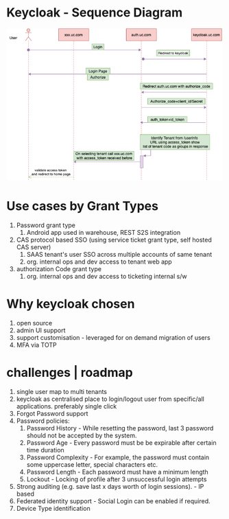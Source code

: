 # Keycloak - Sequence Diagram
![](https://github.com/khatwaniNikhil/AuthN_AuthZ/blob/main/keycloak_sequence_diagram.png)

# Use cases by Grant Types 
1. Password grant type
   1. Android app used in warehouse, REST S2S integration 
2. CAS protocol based SSO (using service ticket grant type, self hosted CAS server)
   1. SAAS tenant's user SSO across multiple accounts of same tenant
   2. org. internal ops and dev access to tenant web app
3. authorization Code grant type
   1. org. internal ops and dev access to ticketing internal s/w 

# Why keycloak chosen
1. open source
2. admin UI support
3. support customisation - leveraged for on demand migration of users
4. MFA via TOTP

# challenges | roadmap
1. single user map to multi tenants
2. keycloak as centralised place to login/logout user from specific/all applications. preferably single click
3. Forgot Password support
4. Password policies:
    1. Password History - While resetting the password, last 3 password should not be accepted by the system.
    2. Password Age - Every password must be be expirable after certain time duration
    3. Password Complexity - For example, the password must contain some uppercase letter, special characters etc.
    4. Password Length - Each password must have a minimum length
    5. Lockout - Locking of profile after 3 unsuccessful login attempts
5. Strong auditing (e.g. save last x days worth of login sessions). - IP based
6. Federated identity support - Social Login can be enabled if required.
7. Device Type identification
